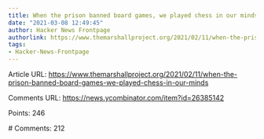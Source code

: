 ```yaml
---
title: When the prison banned board games, we played chess in our minds
date: "2021-03-08 12:49:45"
author: Hacker News Frontpage
authorlink: https://www.themarshallproject.org/2021/02/11/when-the-prison-banned-board-games-we-played-chess-in-our-minds
tags:
- Hacker-News-Frontpage
---
```


<p>Article URL: <a href="https://www.themarshallproject.org/2021/02/11/when-the-prison-banned-board-games-we-played-chess-in-our-minds">https://www.themarshallproject.org/2021/02/11/when-the-prison-banned-board-games-we-played-chess-in-our-minds</a></p>
<p>Comments URL: <a href="https://news.ycombinator.com/item?id=26385142">https://news.ycombinator.com/item?id=26385142</a></p>
<p>Points: 246</p>
<p># Comments: 212</p>
